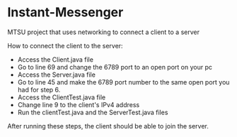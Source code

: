 # Instant-Messenger
MTSU project that uses networking to connect a client to a server

How to connect the client to the server:
- Access the Client.java file
- Go to line 69 and change the 6789 port to an open port on your pc
- Access the Server.java file
- Go to line 45 and make the 6789 port number to the same open port you had for step 6.
- Access the ClientTest.java file
- Change line 9 to the client's IPv4 address
- Run the clientTest.java and the ServerTest.java files

After running these steps, the client should be able to join the server.
